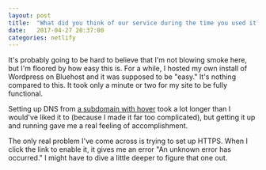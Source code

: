 ```yaml
---
layout: post
title:  "What did you think of our service during the time you used it?"
date:   2017-04-27 20:37:00
categories: netlify
---
```


It's probably going to be hard to believe that I'm not blowing smoke here, but I'm floored by how easy this is.  For a while, I hosted my own install of Wordpress on Bluehost and it was supposed to be "easy." It's nothing compared to this. It took only a minute or two for my site to be fully functional.

Setting up DNS from [a subdomain with hover][hover] took a lot longer than I would've liked it to (because I made it far too complicated), but getting it up and running gave me a real feeling of accomplishment.

The only real problem I've come across is trying to set up HTTPS. When I click the link to enable it, it gives me an error "An unknown error has occurred." I might have to dive a little deeper to figure that one out.

[hover]: netlify.michaelulrichwrites.com
